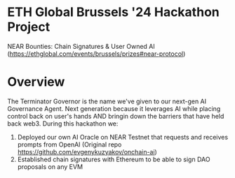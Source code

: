 # ETH Global Brussels '24 Hackathon Project

NEAR Bounties: Chain Signatures & User Owned AI (https://ethglobal.com/events/brussels/prizes#near-protocol)

# Overview
The Terminator Governor is the name we've given to our next-gen AI Governance Agent. Next generation because it leverages AI while placing control back on user's hands AND bringin down the barriers that have held back web3. During this hackathon we:
1. Deployed our own AI Oracle on NEAR Testnet that requests and receives prompts from OpenAI (Original repo https://github.com/evgenykuzyakov/onchain-ai)
2. Established chain signatures with Ethereum to be able to sign DAO proposals on any EVM

